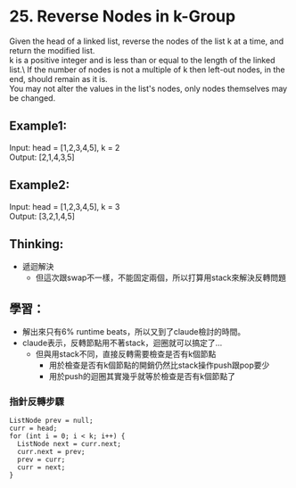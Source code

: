 # 25. Reverse Nodes in k-Group
Given the head of a linked list, reverse the nodes of the list k at a time, and return the modified list.\
k is a positive integer and is less than or equal to the length of the linked list.\ 
If the number of nodes is not a multiple of k then left-out nodes, in the end, should remain as it is.\
You may not alter the values in the list's nodes, only nodes themselves may be changed.

## Example1:
Input: head = [1,2,3,4,5], k = 2\
Output: [2,1,4,3,5]

## Example2:
Input: head = [1,2,3,4,5], k = 3\
Output: [3,2,1,4,5]

## Thinking:
- 遞迴解決
  - 但這次跟swap不一樣，不能固定兩個，所以打算用stack來解決反轉問題

## 學習：
- 解出來只有6% runtime beats，所以又到了claude檢討的時間。
- claude表示，反轉節點用不著stack，迴圈就可以搞定了...
  - 但與用stack不同，直接反轉需要檢查是否有k個節點
    - 用於檢查是否有k個節點的開銷仍然比stack操作push跟pop要少
    - 用於push的迴圈其實幾乎就等於檢查是否有k個節點了
    
### 指針反轉步驟
  ```
  ListNode prev = null;
  curr = head;
  for (int i = 0; i < k; i++) {
    ListNode next = curr.next;
    curr.next = prev;
    prev = curr;
    curr = next;
  }
```


